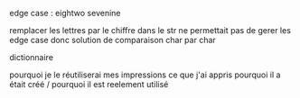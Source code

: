 edge case : eightwo
sevenine

remplacer les lettres par le chiffre dans le str
ne permettait pas de gerer les edge case
donc solution de comparaison char par char

dictionnaire

pourquoi je le réutiliserai
mes impressions
ce que j'ai appris
pourquoi il a était créé / pourquoi il est reelement utilisé

